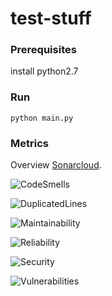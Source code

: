 # test-stuff

### Prerequisites

install python2.7

### Run

```
python main.py
```

### Metrics

Overview [Sonarcloud](https://sonarcloud.io/dashboard?id=irzref_test-stuff).

![CodeSmells](https://sonarcloud.io/api/project_badges/measure?project=irzref_test-stuff&metric=code_smells)

![DuplicatedLines](https://sonarcloud.io/api/project_badges/measure?project=irzref_test-stuff&metric=duplicated_lines_density)

![Maintainability](https://sonarcloud.io/api/project_badges/measure?project=irzref_test-stuff&metric=sqale_rating)

![Reliability](https://sonarcloud.io/api/project_badges/measure?project=irzref_test-stuff&metric=reliability_rating)

![Security](https://sonarcloud.io/api/project_badges/measure?project=irzref_test-stuff&metric=security_rating)

![Vulnerabilities](https://sonarcloud.io/api/project_badges/measure?project=irzref_test-stuff&metric=vulnerabilities)
